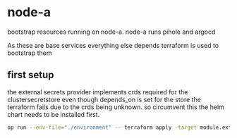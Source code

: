 # node-a

bootstrap resources running on node-a. node-a runs pihole and argocd

As these are base services everything else depends terraform is used
to bootstrap them

## first setup

the external secrets provider implements crds required for the clustersecretstore
even though depends_on is set for the store the terraform fails due to the crds being unknown.
so circumvent this the helm chart needs to be installed first.

```bash
op run --env-file="./environment" -- terraform apply -target module.external_secrets
```